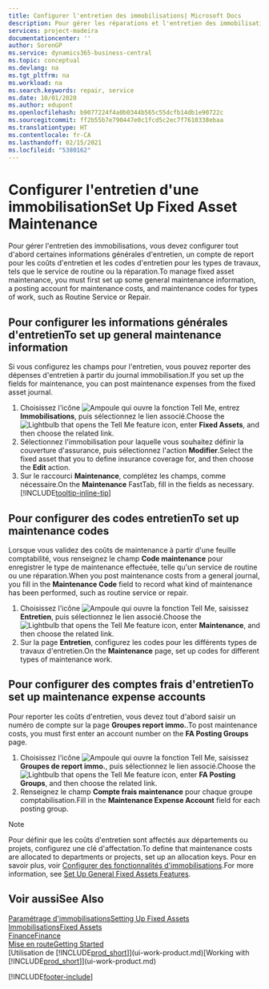 ```yaml
---
title: Configurer l'entretien des immobilisations| Microsoft Docs
description: Pour gérer les réparations et l'entretien des immobilisations, spécifiez les informations générales d'entretien, les codes du type de travail, ainsi qu'un compte de report pour les coûts.
services: project-madeira
documentationcenter: ''
author: SorenGP
ms.service: dynamics365-business-central
ms.topic: conceptual
ms.devlang: na
ms.tgt_pltfrm: na
ms.workload: na
ms.search.keywords: repair, service
ms.date: 10/01/2020
ms.author: edupont
ms.openlocfilehash: b9077224f4a0b0344b565c55dcfb14db1e90722c
ms.sourcegitcommit: ff2b55b7e790447e0c1fcd5c2ec7f7610338ebaa
ms.translationtype: HT
ms.contentlocale: fr-CA
ms.lasthandoff: 02/15/2021
ms.locfileid: "5380162"
---
```

# <a name="set-up-fixed-asset-maintenance"></a><span data-ttu-id="3f37d-103">Configurer l'entretien d'une immobilisation</span><span class="sxs-lookup"><span data-stu-id="3f37d-103">Set Up Fixed Asset Maintenance</span></span>
<span data-ttu-id="3f37d-104">Pour gérer l'entretien des immobilisations, vous devez configurer tout d'abord certaines informations générales d'entretien, un compte de report pour les coûts d'entretien et les codes d'entretien pour les types de travaux, tels que le service de routine ou la réparation.</span><span class="sxs-lookup"><span data-stu-id="3f37d-104">To manage fixed asset maintenance, you must first set up some general maintenance information, a posting account for maintenance costs, and maintenance codes for types of work, such as Routine Service or Repair.</span></span>

## <a name="to-set-up-general-maintenance-information"></a><span data-ttu-id="3f37d-105">Pour configurer les informations générales d'entretien</span><span class="sxs-lookup"><span data-stu-id="3f37d-105">To set up general maintenance information</span></span>
<span data-ttu-id="3f37d-106">Si vous configurez les champs pour l'entretien, vous pouvez reporter des dépenses d'entretien à partir du journal immobilisation.</span><span class="sxs-lookup"><span data-stu-id="3f37d-106">If you set up the fields for maintenance, you can post maintenance expenses from the fixed asset journal.</span></span>

1. <span data-ttu-id="3f37d-107">Choisissez l'icône ![Ampoule qui ouvre la fonction Tell Me](media/ui-search/search_small.png "Dites-moi ce que vous voulez faire"), entrez **Immobilisations**, puis sélectionnez le lien associé.</span><span class="sxs-lookup"><span data-stu-id="3f37d-107">Choose the ![Lightbulb that opens the Tell Me feature](media/ui-search/search_small.png "Tell me what you want to do") icon, enter **Fixed Assets**, and then choose the related link.</span></span>
2. <span data-ttu-id="3f37d-108">Sélectionnez l'immobilisation pour laquelle vous souhaitez définir la couverture d'assurance, puis sélectionnez l'action **Modifier**.</span><span class="sxs-lookup"><span data-stu-id="3f37d-108">Select the fixed asset that you to define insurance coverage for, and then choose the **Edit** action.</span></span>
3. <span data-ttu-id="3f37d-109">Sur le raccourci **Maintenance**, complétez les champs, comme nécessaire.</span><span class="sxs-lookup"><span data-stu-id="3f37d-109">On the **Maintenance** FastTab, fill in the fields as necessary.</span></span> [!INCLUDE[tooltip-inline-tip](includes/tooltip-inline-tip_md.md)]

## <a name="to-set-up-maintenance-codes"></a><span data-ttu-id="3f37d-110">Pour configurer des codes entretien</span><span class="sxs-lookup"><span data-stu-id="3f37d-110">To set up maintenance codes</span></span>
<span data-ttu-id="3f37d-111">Lorsque vous validez des coûts de maintenance à partir d'une feuille comptabilité, vous renseignez le champ **Code maintenance** pour enregistrer le type de maintenance effectuée, telle qu'un service de routine ou une réparation.</span><span class="sxs-lookup"><span data-stu-id="3f37d-111">When you post maintenance costs from a general journal, you fill in the **Maintenance Code** field to record what kind of maintenance has been performed, such as routine service or repair.</span></span>

1. <span data-ttu-id="3f37d-112">Choisissez l'icône ![Ampoule qui ouvre la fonction Tell Me](media/ui-search/search_small.png "Dites-moi ce que vous voulez faire"), saisissez **Entretien**, puis sélectionnez le lien associé.</span><span class="sxs-lookup"><span data-stu-id="3f37d-112">Choose the ![Lightbulb that opens the Tell Me feature](media/ui-search/search_small.png "Tell me what you want to do") icon, enter **Maintenance**, and then choose the related link.</span></span>
2. <span data-ttu-id="3f37d-113">Sur la page **Entretien**, configurez les codes pour les différents types de travaux d'entretien.</span><span class="sxs-lookup"><span data-stu-id="3f37d-113">On the **Maintenance** page, set up codes for different types of maintenance work.</span></span>

## <a name="to-set-up-maintenance-expense-accounts"></a><span data-ttu-id="3f37d-114">Pour configurer des comptes frais d'entretien</span><span class="sxs-lookup"><span data-stu-id="3f37d-114">To set up maintenance expense accounts</span></span>
<span data-ttu-id="3f37d-115">Pour reporter les coûts d'entretien, vous devez tout d'abord saisir un numéro de compte sur la page **Groupes report immo.**.</span><span class="sxs-lookup"><span data-stu-id="3f37d-115">To post maintenance costs, you must first enter an account number on the **FA Posting Groups** page.</span></span>

1. <span data-ttu-id="3f37d-116">Choisissez l'icône ![Ampoule qui ouvre la fonction Tell Me](media/ui-search/search_small.png "Dites-moi ce que vous voulez faire"), saisissez **Groupes de report immo.**, puis sélectionnez le lien associé.</span><span class="sxs-lookup"><span data-stu-id="3f37d-116">Choose the ![Lightbulb that opens the Tell Me feature](media/ui-search/search_small.png "Tell me what you want to do") icon, enter **FA Posting Groups**, and then choose the related link.</span></span>
2. <span data-ttu-id="3f37d-117">Renseignez le champ **Compte frais maintenance** pour chaque groupe comptabilisation.</span><span class="sxs-lookup"><span data-stu-id="3f37d-117">Fill in the **Maintenance Expense Account** field for each posting group.</span></span>

> [!NOTE]  
>   <span data-ttu-id="3f37d-118">Pour définir que les coûts d'entretien sont affectés aux départements ou projets, configurez une clé d'affectation.</span><span class="sxs-lookup"><span data-stu-id="3f37d-118">To define that maintenance costs are allocated to departments or projects, set up an allocation keys.</span></span> <span data-ttu-id="3f37d-119">Pour en savoir plus, voir [Configurer des fonctionnalités d'immobilisations](fa-how-setup-general.md).</span><span class="sxs-lookup"><span data-stu-id="3f37d-119">For more information, see [Set Up General Fixed Assets Features](fa-how-setup-general.md).</span></span>

## <a name="see-also"></a><span data-ttu-id="3f37d-120">Voir aussi</span><span class="sxs-lookup"><span data-stu-id="3f37d-120">See Also</span></span>
[<span data-ttu-id="3f37d-121">Paramétrage d'immobilisations</span><span class="sxs-lookup"><span data-stu-id="3f37d-121">Setting Up Fixed Assets</span></span>](fa-setup.md)  
[<span data-ttu-id="3f37d-122">Immobilisations</span><span class="sxs-lookup"><span data-stu-id="3f37d-122">Fixed Assets</span></span>](fa-manage.md)  
[<span data-ttu-id="3f37d-123">Finance</span><span class="sxs-lookup"><span data-stu-id="3f37d-123">Finance</span></span>](finance.md)  
[<span data-ttu-id="3f37d-124">Mise en route</span><span class="sxs-lookup"><span data-stu-id="3f37d-124">Getting Started</span></span>](product-get-started.md)  
<span data-ttu-id="3f37d-125">[Utilisation de [!INCLUDE[prod_short](includes/prod_short.md)]](ui-work-product.md)</span><span class="sxs-lookup"><span data-stu-id="3f37d-125">[Working with [!INCLUDE[prod_short](includes/prod_short.md)]](ui-work-product.md)</span></span>


[!INCLUDE[footer-include](includes/footer-banner.md)]
